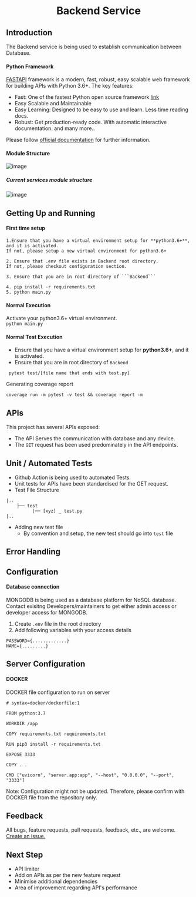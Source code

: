 
<h1 align="center">Backend Service</h1>
<p align="center">
<!--   <img src=""/> -->
</p>



## Introduction
The Backend service is being used to establish communication between Database. 

#### Python Framework
[FASTAPI](https://fastapi.tiangolo.com/) framework is a modern, fast, robust, easy scalable  web framework for building APIs with Python 3.6+.
The key features:
* Fast: One of the fastest Python open source framework [link](https://fastapi.tiangolo.com/#performance)
* Easy Scalable and Maintainable
* Easy Learning: Designed to be easy to use and learn. Less time reading docs.
* Robust: Get production-ready code. With automatic interactive documentation.
and many more..

Please follow [official documentation](https://fastapi.tiangolo.com/features/) for further information.


#### Module Structure

![image](https://user-images.githubusercontent.com/47905424/141119145-82aac46e-530a-4717-8fb3-204a9867f0be.png)

##### Current services module structure 

![image](https://user-images.githubusercontent.com/47905424/141119444-f62400df-c18e-4fef-af8a-f6d197ca21ac.png)



## Getting Up and Running

#### First time setup  
```
1.Ensure that you have a virtual environment setup for **python3.6+**, and it is activated.
If not, please setup a new virtual environment for python3.6+

2. Ensure that .env file exists in Backend root directory.
If not, please checkout configuration section.

3. Ensure that you are in root directory of ```Backend```  

4. pip install -r requirements.txt  
5. python main.py  
```
#### Normal Execution
Activate your python3.6+ virtual environment.  
```python main.py```

#### Normal Test Execution


* Ensure that you have a virtual environment setup for **python3.6+**, and it is activated.
* Ensure that you are in root directory of ```Backend``` 
```
 pytest test/[file name that ends with test.py]
```

Generating coverage report 

```
coverage run -m pytest -v test && coverage report -m
```




## APIs
This project has several APIs exposed:
* The API Serves the communication with database and any device. 
* The ```GET``` request has been used predominately in the API endpoints.


## Unit / Automated Tests
* Github Action is being used to automated Tests.
* Unit tests for APIs have been standardised for the GET request.
* Test File Structure   
```
|..  
    ├── test                  
          |── [xyz] _ test.py                
|..   
```
* Adding new test file
  + By convention and setup, the new test should go into ```test``` file 



## Error Handling

## Configuration
 
#### Database connection
MONGODB is being used as a database platform for NoSQL database.   
Contact exisitng Developers/maintainers to get either admin access or developer access for MONGODB.

1. Create ```.env``` file in the root directory
2. Add following variables with your access details

```
PASSWORD={.............}
NAME={.........}
```



## Server Configuration 

#### DOCKER

DOCKER file configuration to run on server

```
# syntax=docker/dockerfile:1

FROM python:3.7

WORKDIR /app

COPY requirements.txt requirements.txt

RUN pip3 install -r requirements.txt

EXPOSE 3333

COPY . .

CMD ["uvicorn", "server.app:app", "--host", "0.0.0.0", "--port", "3333"]

```

Note: Configuration might not be updated. Therefore, please confirm with DOCKER file from the repository only. 


## Feedback

All bugs, feature requests, pull requests, feedback, etc., are welcome. [Create an issue.](https://github.com/CurrantScantist/Backend/issues)

## Next Step

* API limiter
* Add on APIs as per the new feature request
* Minimise additional dependencies
* Area of improvement regarding API's performance


